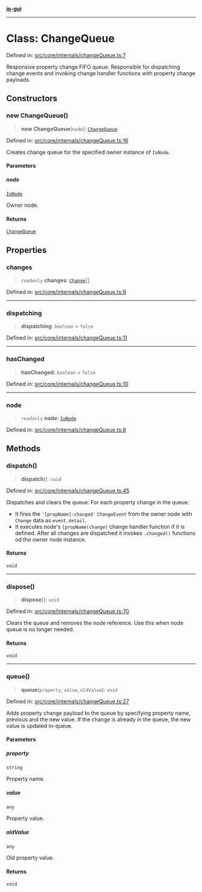 [**io-gui**](../README.md)

***

# Class: ChangeQueue

Defined in: [src/core/internals/changeQueue.ts:7](https://github.com/io-gui/io/blob/main/src/core/internals/changeQueue.ts#L7)

Responsive property change FIFO queue.
Responsible for dispatching change events and invoking change handler functions with property change payloads.

## Constructors

### new ChangeQueue()

> **new ChangeQueue**(`node`): [`ChangeQueue`](ChangeQueue.md)

Defined in: [src/core/internals/changeQueue.ts:16](https://github.com/io-gui/io/blob/main/src/core/internals/changeQueue.ts#L16)

Creates change queue for the specified owner instance of `IoNode`.

#### Parameters

##### node

[`IoNode`](IoNode.md)

Owner node.

#### Returns

[`ChangeQueue`](ChangeQueue.md)

## Properties

### changes

> `readonly` **changes**: [`Change`](../interfaces/Change.md)[]

Defined in: [src/core/internals/changeQueue.ts:9](https://github.com/io-gui/io/blob/main/src/core/internals/changeQueue.ts#L9)

***

### dispatching

> **dispatching**: `boolean` = `false`

Defined in: [src/core/internals/changeQueue.ts:11](https://github.com/io-gui/io/blob/main/src/core/internals/changeQueue.ts#L11)

***

### hasChanged

> **hasChanged**: `boolean` = `false`

Defined in: [src/core/internals/changeQueue.ts:10](https://github.com/io-gui/io/blob/main/src/core/internals/changeQueue.ts#L10)

***

### node

> `readonly` **node**: [`IoNode`](IoNode.md)

Defined in: [src/core/internals/changeQueue.ts:8](https://github.com/io-gui/io/blob/main/src/core/internals/changeQueue.ts#L8)

## Methods

### dispatch()

> **dispatch**(): `void`

Defined in: [src/core/internals/changeQueue.ts:45](https://github.com/io-gui/io/blob/main/src/core/internals/changeQueue.ts#L45)

Dispatches and clears the queue.
For each property change in the queue:
 - It fires the `'[propName]-changed'` `ChangeEvent` from the owner node with `Change` data as `event.detail`.
 - It executes node's `[propName(change)` change handler function if it is defined.
After all changes are dispatched it invokes `.changed()` functions od the owner node instance.

#### Returns

`void`

***

### dispose()

> **dispose**(): `void`

Defined in: [src/core/internals/changeQueue.ts:70](https://github.com/io-gui/io/blob/main/src/core/internals/changeQueue.ts#L70)

Clears the queue and removes the node reference.
Use this when node queue is no longer needed.

#### Returns

`void`

***

### queue()

> **queue**(`property`, `value`, `oldValue`): `void`

Defined in: [src/core/internals/changeQueue.ts:27](https://github.com/io-gui/io/blob/main/src/core/internals/changeQueue.ts#L27)

Adds property change payload to the queue by specifying property name, previous and the new value.
If the change is already in the queue, the new value is updated in-queue.

#### Parameters

##### property

`string`

Property name.

##### value

`any`

Property value.

##### oldValue

`any`

Old property value.

#### Returns

`void`
